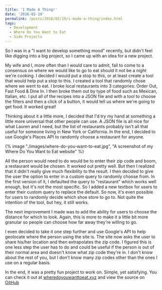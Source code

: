 ```yaml
---
title: 'I Made A Thing!'
date: '2016-02-19'
permalink: /posts/2016/02/19/i-made-a-thing/index.html
tags:
  - Development
  - Where Do You Want to Eat
  - Side Projects
---
```


So I was in a "I want to develop something mood" recently, but didn't feel like digging into a big project, so I came up with an idea for a new project.
<!-- excerpt -->

My wife and I, more often than I would care to admit, fail to come to a consensus on where we would like to go to eat should it not be a night we're cooking. I decided I would put a stop to this, or at least create a tool that would help put a stop to this. I created a tool that randomly chose where we went to eat. I broke local restaurants into 3 categories: Order Out, Fast Food & Dine In. I then broke them out by type of food such as Mexican, Italian, etc. I put all of the recipes into a JSON file and with a tool to choose the filters and then a click of a button, it would tell us where we're going to get food. It worked great!

Thinking about it a little more, I decided that I'd try my hand at something a little more universal that other people can use. A JSON file is all nice for what Lauren and I need, but the list of restaurants probably isn't all that useful for someone living in New York or California. In the end, I decided to use Google's Places API to randomly choose a restaurant for anyone.

{% image "./images/where-do-you-want-to-eat.jpg", "A screenshot of my Where Do You Want to Eat website" %}

All the person would need to do would be to enter their zip code and boom, a restaurant would be chosen. It worked out pretty well. But then I realized that it didn't really give much flexibility to the result. I then decided to give the user the option to enter in a custom query to randomly choose from. In the first version of it, I defaulted the query to "restaurant" which works well enough, but it's not the most specific. So I added a new textbox for users to enter their custom query to replace the default. So now, it's even possible for users to randomly decide which shoe store to go to. Not quite the intention of the tool, but hey, it still works.

The next improvement I made was to add the ability for users to choose the distance for which to look. Again, this is more to make it a little bit more granular so people can choose how far away they're willing to go.

I even decided to take it one step further and use Google's API to help geolocate where the person using the site is. The site now asks the user to share his/her location and then extrapolates the zip code. I figured this is one less step the user has to do and could be useful if the person is out of their normal area and doesn't know what zip code they're in. I don't know about the rest of you, but I don't know many zip codes other than the ones I use on a regular basis.

In the end, it was a pretty fun project to work on. Simple, yet satisfying. You can check it out at <a href="http://wheredoyouwanttoeat.xyz" target="_blank" rel="noopener">wheredoyouwanttoeat.xyz</a> and view the source on <a href="https://github.com/kpwags/Where-Do-You-Want-To-Eat" target="_blank" rel="noopener">GitHub</a>
